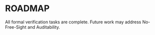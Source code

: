 # ROADMAP

All formal verification tasks are complete. Future work may address No-Free-Sight and Auditability.

